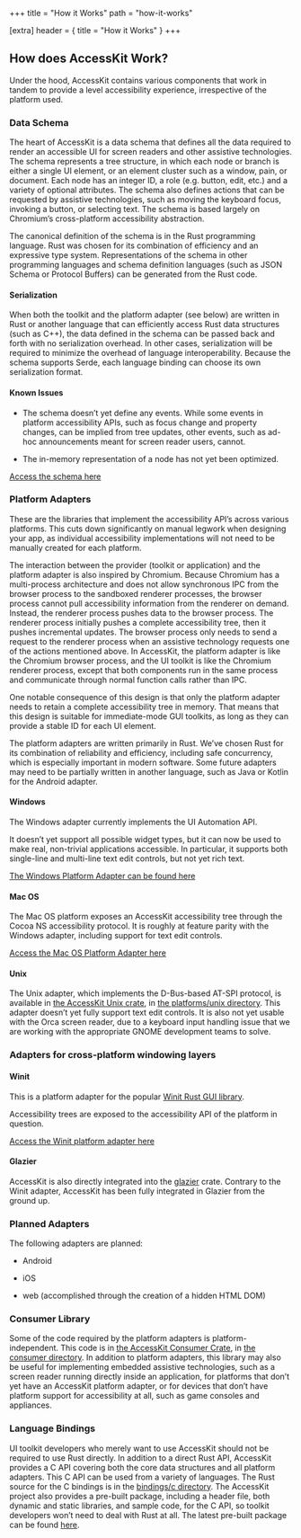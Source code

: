 +++
title = "How it Works"
path = "how-it-works"

[extra]
header = { title = "How it Works" }
+++

## How does AccessKit Work?

Under the hood, AccessKit contains various components that work in tandem to provide a level accessibility experience, irrespective of the platform used.

### Data Schema

The heart of AccessKit is a data schema that defines all the data required to render an accessible UI for screen readers and other assistive technologies. The schema represents a tree structure, in which each node or branch is either a single UI element, or an element cluster such as a window, pain, or document. Each node has an integer ID, a role (e.g. button, edit, etc.) and a variety of optional attributes. The schema also defines actions that can be requested by assistive technologies, such as moving the keyboard focus, invoking a button, or selecting text. The schema is based largely on Chromium’s cross-platform accessibility abstraction.

The canonical definition of the schema is in the Rust programming language. Rust was chosen for its combination of efficiency and an expressive type system. Representations of the schema in other programming languages and schema definition languages (such as JSON Schema or Protocol Buffers) can be generated from the Rust code.

#### Serialization

When both the toolkit and the platform adapter (see below) are written in Rust or another language that can efficiently access Rust data structures (such as C++), the data defined in the schema can be passed back and forth with no serialization overhead. In other cases, serialization will be required to minimize the overhead of language interoperability. Because the schema supports Serde, each language binding can choose its own serialization format.

#### Known Issues

- The schema doesn’t yet define any events. While some events in platform accessibility APIs, such as focus change and property changes, can be implied from tree updates, other events, such as ad-hoc announcements meant for screen reader users, cannot.

- The in-memory representation of a node has not yet been optimized.

[Access the schema here](https://github.com/AccessKit/accesskit/tree/main/common)

### Platform Adapters

These are the libraries that implement the accessibility API’s across various platforms. This cuts down significantly on manual legwork when designing your app, as individual accessibility implementations will not need to be manually created for each platform.

The interaction between the provider (toolkit or application) and the platform adapter is also inspired by Chromium. Because Chromium has a multi-process architecture and does not allow synchronous IPC from the browser process to the sandboxed renderer processes, the browser process cannot pull accessibility information from the renderer on demand. Instead, the renderer process pushes data to the browser process. The renderer process initially pushes a complete accessibility tree, then it pushes incremental updates. The browser process only needs to send a request to the renderer process when an assistive technology requests one of the actions mentioned above. In AccessKit, the platform adapter is like the Chromium browser process, and the UI toolkit is like the Chromium renderer process, except that both components run in the same process and communicate through normal function calls rather than IPC.

One notable consequence of this design is that only the platform adapter needs to retain a complete accessibility tree in memory. That means that this design is suitable for immediate-mode GUI toolkits, as long as they can provide a stable ID for each UI element.

The platform adapters are written primarily in Rust. We’ve chosen Rust for its combination of reliability and efficiency, including safe concurrency, which is especially important in modern software. Some future adapters may need to be partially written in another language, such as Java or Kotlin for the Android adapter.

#### Windows

The Windows adapter currently implements the UI Automation API.

It doesn’t yet support all possible widget types, but it can now be used to make real, non-trivial applications accessible. In particular, it supports both single-line and multi-line text edit controls, but not yet rich text.

[The Windows Platform Adapter can be found here](https://github.com/AccessKit/accesskit/tree/main/platforms/windows)

#### Mac OS

The Mac OS platform exposes an AccessKit accessibility tree through the Cocoa NS accessibility protocol. It is roughly at feature parity with the Windows adapter, including support for text edit controls.

[Access the Mac OS Platform Adapter here](https://github.com/AccessKit/accesskit/tree/main/platforms/macos)

#### Unix

The Unix adapter, which implements the D-Bus-based AT-SPI protocol, is available in [the AccessKit Unix crate](https://crates.io/crates/accesskit_unix), in [the platforms/unix directory](https://github.com/AccessKit/accesskit/tree/main/platforms/unix). This adapter doesn’t yet fully support text edit controls. It is also not yet usable with the Orca screen reader, due to a keyboard input handling issue that we are working with the appropriate GNOME development teams to solve.

### Adapters for cross-platform windowing layers

#### Winit

This is a platform adapter for the popular [Winit Rust GUI library](https://lib.rs/crates/winit).

Accessibility trees are exposed to the accessibility API of the platform in question.

[Access the Winit platform adapter here](https://github.com/AccessKit/accesskit/tree/main/platforms/winit)

#### Glazier

AccessKit is also directly integrated into the [glazier](https://github.com/linebender/glazier) crate. Contrary to the Winit adapter, AccessKit has been fully integrated in Glazier from the ground up.

### Planned Adapters

The following adapters are planned:

- Android

- iOS

- web (accomplished through the creation of a hidden HTML DOM)

### Consumer Library

Some of the code required by the platform adapters is platform-independent. This code is in [the AccessKit Consumer Crate](https://crates.io/crates/accesskit_consumer), in [the consumer directory](https://github.com/AccessKit/accesskit/tree/main/consumer). In addition to platform adapters, this library may also be useful for implementing embedded assistive technologies, such as a screen reader running directly inside an application, for platforms that don’t yet have an AccessKit platform adapter, or for devices that don’t have platform support for accessibility at all, such as game consoles and appliances.

### Language Bindings

UI toolkit developers who merely want to use AccessKit should not be required to use Rust directly. In addition to a direct Rust API, AccessKit provides a C API covering both the core data structures and all platform adapters. This C API can be used from a variety of languages. The Rust source for the C bindings is in the [bindings/c directory](https://github.com/AccessKit/accesskit/tree/main/bindings/c). The AccessKit project also provides a pre-built package, including a header file, both dynamic and static libraries, and sample code, for the C API, so toolkit developers won’t need to deal with Rust at all. The latest pre-built package can be found [here](https://github.com/AccessKit/accesskit-c/releases).
